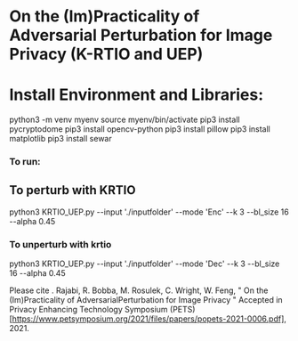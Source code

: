 # On the (Im)Practicality of Adversarial Perturbation for Image Privacy (K-RTIO and UEP)

# Install Environment and Libraries:

python3 -m venv myenv
source myenv/bin/activate
pip3 install pycryptodome
pip3 install opencv-python
pip3 install pillow
pip3 install matplotlib
pip3 install sewar

### To run:
## To perturb with KRTIO 
python3 KRTIO_UEP.py --input './inputfolder' --mode 'Enc' --k 3 --bl_size 16 --alpha 0.45

### To unperturb with krtio
python3 KRTIO_UEP.py --input './inputfolder' --mode 'Dec' --k 3 --bl_size 16 --alpha 0.45


Please cite . Rajabi, R. Bobba, M. Rosulek, C. Wright, W. Feng, " On the (Im)Practicality of AdversarialPerturbation for Image Privacy " Accepted in Privacy Enhancing Technology Symposium (PETS)[https://www.petsymposium.org/2021/files/papers/popets-2021-0006.pdf], 2021.

